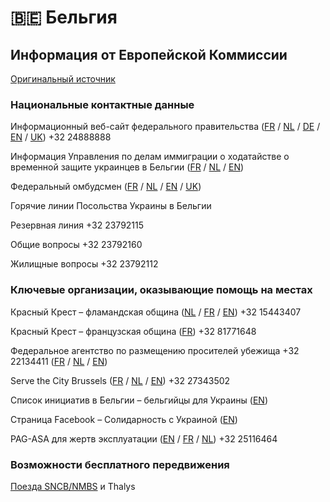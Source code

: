 # 🇧🇪 Бельгия

## Информация от Европейской Коммиссии

[Оригинальный источник](https://ec.europa.eu/info/strategy/priorities-2019-2024/stronger-europe-world/eu-solidarity-ukraine/eu-assistance-ukraine/information-people-fleeing-war-ukraine_ru)

### Национальные контактные данные

Информационный веб-сайт федерального правительства ([FR](https://info-ukraine.be/fr) / [NL](https://info-ukraine.be/nl) / [DE](https://info-ukraine.be/de) / [EN](https://info-ukraine.be/en) / [UK](https://info-ukraine.be/uk)) +32 24888888

Информация Управления по делам иммиграции о ходатайстве о временной защите украинцев в Бельгии ([FR](https://dofi.ibz.be/fr/themes/ukraine/protection-temporaire) / [NL](https://dofi.ibz.be/nl/themes/ukraine/tijdelijke-bescherming) / [EN](https://dofi.ibz.be/en/themes/ukraine/temporary-protection))

Федеральный омбудсмен ([FR](https://www.federaalombudsman.be/fr/faq-ukraine-fuite) / [NL](https://www.federaalombudsman.be/nl/faq-oekraine-gevlucht) / [EN](https://www.federaalombudsman.be/en/faq-ukraine-flee) / [UK](https://www.federaalombudsman.be/de/node/446))

Горячие линии Посольства Украины в Бельгии

Резервная линия +32 23792115

Общие вопросы +32 23792160

Жилищные вопросы +32 23792112

### Ключевые организации, оказывающие помощь на местах

Красный Крест – фламандская община ([NL](https://www.rodekruis.be/) / [FR](https://www.rodekruis.be/fr/) / [EN](https://www.rodekruis.be/en/)) +32 15443407

Красный Крест – французская община ([FR](https://www.croix-rouge.be/)) +32 81771648

Федеральное агентство по размещению просителей убежища +32 22134411 ([FR](https://fedasil.be/fr/actualites/accueil-des-demandeurs-dasile/accueil-des-ressortissants-ukrainiens) / [NL](https://fedasil.be/nl/nieuws/opvang-asielzoekers/opvang-van-oekraiense-burgers) / [EN](https://fedasil.be/en/news/reception-asylum-seekers/reception-ukrainian-nationals))

Serve the City Brussels ([FR](https://www.servethecity.brussels/fr/) / [NL](https://www.servethecity.brussels/nl/) / [EN](https://www.servethecity.brussels/)) +32 27343502

Список инициатив в Бельгии – бельгийцы для Украины ([EN](https://linktr.ee/Belgiansforukraine))

Страница Facebook – Солидарность с Украиной ([EN](https://www.facebook.com/groups/743620183286581))

PAG-ASA для жертв эксплуатации ([EN](https://pag-asa.be/?lang=true) / [FR](https://pag-asa.be/fr/?lang=true) / [NL](https://pag-asa.be/nl/?lang=true)) +32 25116464
### Возможности бесплатного передвижения

[Поезда SNCB/NMBS](https://www.belgiantrain.be/en/news/ticket-help-ukraine) и Thalys
